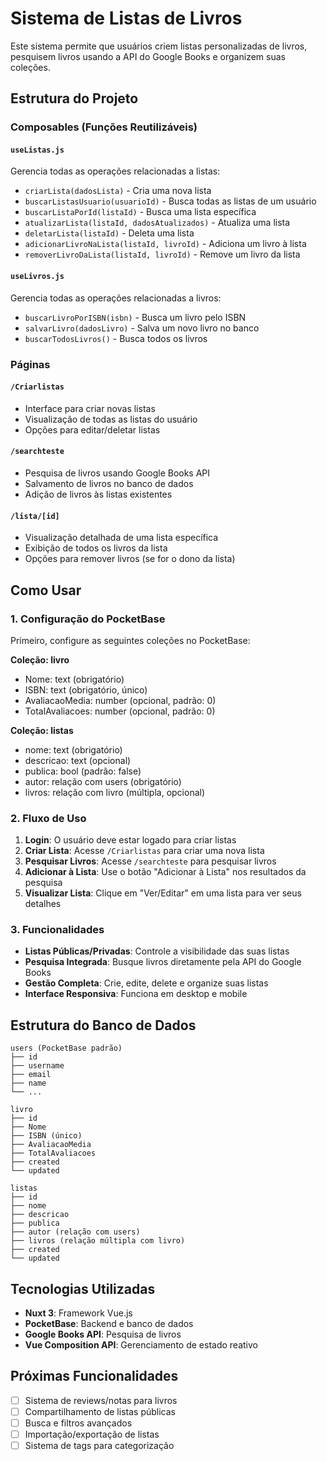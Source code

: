 # Sistema de Listas de Livros

Este sistema permite que usuários criem listas personalizadas de livros, pesquisem livros usando a API do Google Books e organizem suas coleções.

## Estrutura do Projeto

### Composables (Funções Reutilizáveis)

#### `useListas.js`
Gerencia todas as operações relacionadas a listas:
- `criarLista(dadosLista)` - Cria uma nova lista
- `buscarListasUsuario(usuarioId)` - Busca todas as listas de um usuário
- `buscarListaPorId(listaId)` - Busca uma lista específica
- `atualizarLista(listaId, dadosAtualizados)` - Atualiza uma lista
- `deletarLista(listaId)` - Deleta uma lista
- `adicionarLivroNaLista(listaId, livroId)` - Adiciona um livro à lista
- `removerLivroDaLista(listaId, livroId)` - Remove um livro da lista

#### `useLivros.js`
Gerencia todas as operações relacionadas a livros:
- `buscarLivroPorISBN(isbn)` - Busca um livro pelo ISBN
- `salvarLivro(dadosLivro)` - Salva um novo livro no banco
- `buscarTodosLivros()` - Busca todos os livros

### Páginas

#### `/Criarlistas` 
- Interface para criar novas listas
- Visualização de todas as listas do usuário
- Opções para editar/deletar listas

#### `/searchteste`
- Pesquisa de livros usando Google Books API
- Salvamento de livros no banco de dados
- Adição de livros às listas existentes

#### `/lista/[id]`
- Visualização detalhada de uma lista específica
- Exibição de todos os livros da lista
- Opções para remover livros (se for o dono da lista)

## Como Usar

### 1. Configuração do PocketBase

Primeiro, configure as seguintes coleções no PocketBase:

**Coleção: livro**
- Nome: text (obrigatório)
- ISBN: text (obrigatório, único)
- AvaliacaoMedia: number (opcional, padrão: 0)
- TotalAvaliacoes: number (opcional, padrão: 0)

**Coleção: listas**
- nome: text (obrigatório)
- descricao: text (opcional)
- publica: bool (padrão: false)
- autor: relação com users (obrigatório)
- livros: relação com livro (múltipla, opcional)

### 2. Fluxo de Uso

1. **Login**: O usuário deve estar logado para criar listas
2. **Criar Lista**: Acesse `/Criarlistas` para criar uma nova lista
3. **Pesquisar Livros**: Acesse `/searchteste` para pesquisar livros
4. **Adicionar à Lista**: Use o botão "Adicionar à Lista" nos resultados da pesquisa
5. **Visualizar Lista**: Clique em "Ver/Editar" em uma lista para ver seus detalhes

### 3. Funcionalidades

- **Listas Públicas/Privadas**: Controle a visibilidade das suas listas
- **Pesquisa Integrada**: Busque livros diretamente pela API do Google Books
- **Gestão Completa**: Crie, edite, delete e organize suas listas
- **Interface Responsiva**: Funciona em desktop e mobile

## Estrutura do Banco de Dados

```
users (PocketBase padrão)
├── id
├── username
├── email
├── name
└── ...

livro
├── id
├── Nome
├── ISBN (único)
├── AvaliacaoMedia
├── TotalAvaliacoes
├── created
└── updated

listas
├── id
├── nome
├── descricao
├── publica
├── autor (relação com users)
├── livros (relação múltipla com livro)
├── created
└── updated
```

## Tecnologias Utilizadas

- **Nuxt 3**: Framework Vue.js
- **PocketBase**: Backend e banco de dados
- **Google Books API**: Pesquisa de livros
- **Vue Composition API**: Gerenciamento de estado reativo

## Próximas Funcionalidades

- [ ] Sistema de reviews/notas para livros
- [ ] Compartilhamento de listas públicas
- [ ] Busca e filtros avançados
- [ ] Importação/exportação de listas
- [ ] Sistema de tags para categorização
